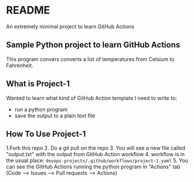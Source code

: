 # README

An extremely minimal project to learn GitHub Actions 


## Sample Python project to learn GitHub Actions

This program convers converts a list of temperatures from Celsium to Fahrenheit. 


## What is Project-1
Wanted to learn what kind of GitHub Action template I need to write to:
- run a python program 
- save the output to a plain text file


## How To Use Project-1
1.Fork this repo
2. Do a git pull on the repo
3. You will see a new file called "output.txt" with the output from GitHub Action workflow
4. workflow is in the usual place: `devops-projects/.github/workflows/project-1.yaml`
5. You can see the GitHub Actions running the python program in "Actions" tab (Code --> Issues --> Pull requests --> Actions) 



